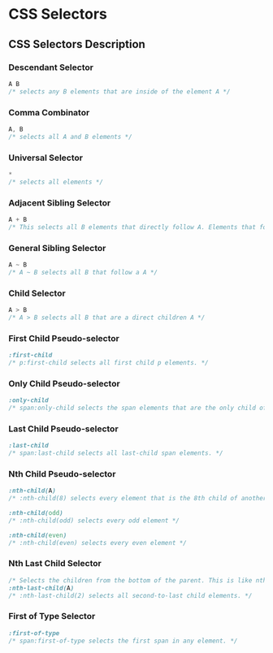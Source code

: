 # CSS Selectors

## CSS Selectors Description

### Descendant Selector
```css
A B 
/* selects any B elements that are inside of the element A */
```

### Comma Combinator
```css
A, B
/* selects all A and B elements */
```

### Universal Selector
```css
*
/* selects all elements */
```

### Adjacent Sibling Selector
```css
A + B
/* This selects all B elements that directly follow A. Elements that follow one another are called siblings. They're on the same level, or depth. */
```

### General Sibling Selector
```css
A ~ B
/* A ~ B selects all B that follow a A */
```

### Child Selector
```css
A > B
/* A > B selects all B that are a direct children A */
```

### First Child Pseudo-selector
```css
:first-child
/* p:first-child selects all first child p elements. */
```

### Only Child Pseudo-selector
```css
:only-child
/* span:only-child selects the span elements that are the only child of some other element. */
```

### Last Child Pseudo-selector
```css
:last-child
/* span:last-child selects all last-child span elements. */
```

### Nth Child Pseudo-selector
```css
:nth-child(A)
/* :nth-child(8) selects every element that is the 8th child of another element. */

:nth-child(odd)
/* :nth-child(odd) selects every odd element */

:nth-child(even)
/* :nth-child(even) selects every even element */
```

### Nth Last Child Selector
```css
/* Selects the children from the bottom of the parent. This is like nth-child, but counting from the back! */
:nth-last-child(A)
/* :nth-last-child(2) selects all second-to-last child elements. */
```

### First of Type Selector
```css
:first-of-type
/* span:first-of-type selects the first span in any element. */
```
